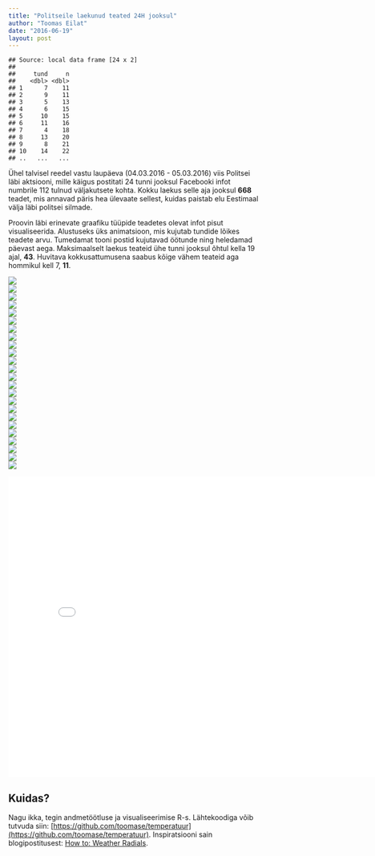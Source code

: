```yaml
---
title: "Politseile laekunud teated 24H jooksul"
author: "Toomas Eilat"
date: "2016-06-19"
layout: post
---
```







```
## Source: local data frame [24 x 2]
## 
##     tund     n
##    <dbl> <dbl>
## 1      7    11
## 2      9    11
## 3      5    13
## 4      6    15
## 5     10    15
## 6     11    16
## 7      4    18
## 8     13    20
## 9      8    21
## 10    14    22
## ..   ...   ...
```

Ühel talvisel reedel vastu laupäeva (04.03.2016 - 05.03.2016) viis Politsei läbi aktsiooni, mille käigus postitati 24 tunni jooksul Facebooki infot numbrile 112 tulnud väljakutsete kohta. Kokku laekus selle aja jooksul __668__ teadet, mis annavad päris hea ülevaate sellest, kuidas paistab elu Eestimaal välja läbi politsei silmade.

Proovin läbi erinevate graafiku tüüpide teadetes olevat infot pisut visualiseerida. Alustuseks üks animatsioon, mis kujutab tundide lõikes teadete arvu. Tumedamat tooni postid kujutavad öötunde ning heledamad päevast aega. Maksimaalselt laekus teateid ühe tunni jooksul õhtul kella 19 ajal, __43__. Huvitava kokkusattumusena saabus kõige vähem teateid aga hommikul kell 7, __11__.

<img src="{{ site.url }}/img/politsei-teated-teated_kokku-1.png" style="display: block; margin: auto;" /><img src="{{ site.url }}/img/politsei-teated-teated_kokku-2.png" style="display: block; margin: auto;" /><img src="{{ site.url }}/img/politsei-teated-teated_kokku-3.png" style="display: block; margin: auto;" /><img src="{{ site.url }}/img/politsei-teated-teated_kokku-4.png" style="display: block; margin: auto;" /><img src="{{ site.url }}/img/politsei-teated-teated_kokku-5.png" style="display: block; margin: auto;" /><img src="{{ site.url }}/img/politsei-teated-teated_kokku-6.png" style="display: block; margin: auto;" /><img src="{{ site.url }}/img/politsei-teated-teated_kokku-7.png" style="display: block; margin: auto;" /><img src="{{ site.url }}/img/politsei-teated-teated_kokku-8.png" style="display: block; margin: auto;" /><img src="{{ site.url }}/img/politsei-teated-teated_kokku-9.png" style="display: block; margin: auto;" /><img src="{{ site.url }}/img/politsei-teated-teated_kokku-10.png" style="display: block; margin: auto;" /><img src="{{ site.url }}/img/politsei-teated-teated_kokku-11.png" style="display: block; margin: auto;" /><img src="{{ site.url }}/img/politsei-teated-teated_kokku-12.png" style="display: block; margin: auto;" /><img src="{{ site.url }}/img/politsei-teated-teated_kokku-13.png" style="display: block; margin: auto;" /><img src="{{ site.url }}/img/politsei-teated-teated_kokku-14.png" style="display: block; margin: auto;" /><img src="{{ site.url }}/img/politsei-teated-teated_kokku-15.png" style="display: block; margin: auto;" /><img src="{{ site.url }}/img/politsei-teated-teated_kokku-16.png" style="display: block; margin: auto;" /><img src="{{ site.url }}/img/politsei-teated-teated_kokku-17.png" style="display: block; margin: auto;" /><img src="{{ site.url }}/img/politsei-teated-teated_kokku-18.png" style="display: block; margin: auto;" /><img src="{{ site.url }}/img/politsei-teated-teated_kokku-19.png" style="display: block; margin: auto;" /><img src="{{ site.url }}/img/politsei-teated-teated_kokku-20.png" style="display: block; margin: auto;" /><img src="{{ site.url }}/img/politsei-teated-teated_kokku-21.png" style="display: block; margin: auto;" /><img src="{{ site.url }}/img/politsei-teated-teated_kokku-22.png" style="display: block; margin: auto;" /><img src="{{ site.url }}/img/politsei-teated-teated_kokku-23.png" style="display: block; margin: auto;" /><img src="{{ site.url }}/img/politsei-teated-teated_kokku-24.png" style="display: block; margin: auto;" />



<iframe frameborder="0" width="800" height="600" 
        sandbox="allow-same-origin allow-scripts"
        scrolling="no" seamless="seamless"
        src="/files/politsei-teated.html">
</iframe>

## Kuidas?
Nagu ikka, tegin andmetöötluse ja visualiseerimise R-s. Lähtekoodiga võib tutvuda siin: [https://github.com/toomase/temperatuur](https://github.com/toomase/temperatuur). Inspiratsiooni sain blogipostitusest: [How to: Weather Radials](http://jkunst.com/r/how-to-weather-radials/).
